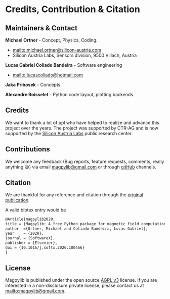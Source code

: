 # Credits, Contribution & Citation

## Maintainers & Contact

**Michael Ortner** - Concept, Physics, Coding.

- <mailto:michael.ortner@silicon-austria.com>
- Silicon Austria Labs, Sensors division, 9500 Villach, Austria

**Lucas Gabriel Coliado Bandeira** - Software engineering

- <mailto:lucascoliado@hotmail.com>

**Jaka Pribosek** - Concepts.

**Alexandre Boisselet** - Python code layout, plotting backends.

## Credits

We want to thank a lot of ppl who have helped to realize and advance this project over the years. The project was supported by CTR-AG and is now supported by the [Silicon Austria Labs](https://silicon-austria-labs.com/) public research center.

## Contributions

We welcome any feedback (Bug reports, feature requests, comments, really anything 😃) via email [magpylib@gmail.com](mailto:magpylib@gmail.com) or through [gitHub](https://github.com/magpylib/magpylib/issues) channels.

## Citation

We are thankful for any reference and citation through the [original publication](https://authors.elsevier.com/sd/article/S2352711020300170).

A valid bibtex entry would be

```latex
@Article{magpylib2020,
title = {Magpylib: A free Python package for magnetic field computation},
author  ={Ortner, Michael and Coliado Bandeira, Lucas Gabriel},
year    = {2020},
journal = {SoftwareX},
publisher = {Elsevier},
doi = {10.1016/j.softx.2020.100466}
}
```

## License

Magpylib is published under the open source [AGPL v3](https://www.gnu.org/licenses/agpl-3.0.de.html) license. If you are interested in a non-disclosure private license, please contact us at <mailto:magpylib@gmail.com>.
